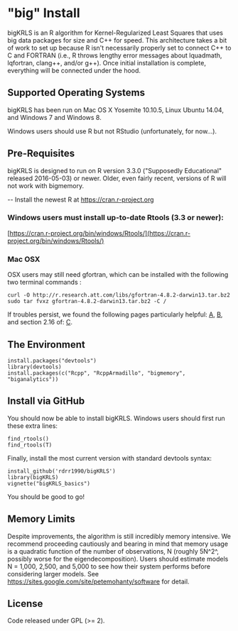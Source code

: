# "big" Install

bigKRLS is an R algorithm for Kernel-Regularized Least Squares that uses big data packages for size and C++ for speed. This architecture takes a bit of work to set up because R isn't necessarily properly set to connect C++ to C and FORTRAN (i.e., R throws lengthy error messages about lquadmath, lqfortran, clang++, and/or g++). Once initial installation is complete, everything will be connected under the hood. 

## Supported Operating Systems
bigKRLS has been run on Mac OS X Yosemite 10.10.5, Linux Ubuntu 14.04, and Windows 7 and Windows 8.

Windows users should use R but not RStudio (unfortunately, for now...).  


## Pre-Requisites

bigKRLS is designed to run on R version 3.3.0 ("Supposedly Educational" released 2016-05-03) or newer. Older, even fairly recent, versions of R will not work with bigmemory. 

-- Install the newest R at https://cran.r-project.org 

### Windows users must install up-to-date Rtools (3.3 or newer):

[https://cran.r-project.org/bin/windows/Rtools/](https://cran.r-project.org/bin/windows/Rtools/)

### Mac OSX 
OSX users may still need gfortran, which can be installed with the following two terminal commands :

```
curl -O http://r.research.att.com/libs/gfortran-4.8.2-darwin13.tar.bz2  
sudo tar fvxz gfortran-4.8.2-darwin13.tar.bz2 -C /
```

If troubles persist, we found the following pages particularly helpful: [A](http://thecoatlessprofessor.com/programming/setting-up-rstudio-to-work-with-rcpparmadillo/), [B](http://thecoatlessprofessor.com/programming/rcpp-rcpparmadillo-and-os-x-mavericks-lgfortran-and-lquadmath-error/), and section 2.16 of: [C](http://dirk.eddelbuettel.com/code/rcpp/Rcpp-FAQ.pdf).


## The Environment

```{r, eval = F}
install.packages("devtools")  
library(devtools)  
install.packages(c("Rcpp", "RcppArmadillo", "bigmemory", "biganalytics"))  
```


## Install via GitHub
You should now be able to install bigKRLS. Windows users should first run these extra lines:
```{r, eval = F}
find_rtools()
find_rtools(T)  
```
Finally, install the most current version with standard devtools syntax:

```{r, eval = F}
install_github('rdrr1990/bigKRLS')
library(bigKRLS)
vignette("bigKRLS_basics")
```
You should be good to go!


## Memory Limits
Despite improvements, the algorithm is still incredibly memory intensive. We recommend proceeding cautiously and bearing in mind that memory usage is a quadratic function of the number of observations, N (roughly 5N^2^, possibly worse for the eigendecomposition). Users should estimate models N = 1,000, 2,500, and 5,000 to see how their system performs before considering larger models. See https://sites.google.com/site/petemohanty/software for detail.

## License 
Code released under GPL (>= 2).


